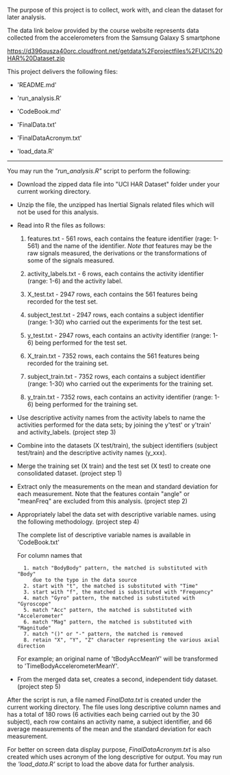 The purpose of this project is to collect, work with, and clean the dataset for later analysis. 

The data link below provided by the course website represents data collected from the accelerometers 
from the Samsung Galaxy S smartphone 
  
  https://d396qusza40orc.cloudfront.net/getdata%2Fprojectfiles%2FUCI%20HAR%20Dataset.zip 

This project delivers the following files:

 - 'README.md'
 
 - 'run_analysis.R' 
 
 - 'CodeBook.md'
 
 - 'FinalData.txt'         
 
 - 'FinalDataAcronym.txt' 
 
 - 'load_data.R' 
 
----------------------------------------------------------------------------------------------------
 
You may run the *_"run_analysis.R"_* script to perform the following:
  
 - Download the zipped data file into "UCI HAR Dataset" folder under your current working directory.
 
 - Unzip the file, the unzipped has Inertial Signals related files which will not be used for this analysis.
 
 - Read into R the files as follows:
 
     1. features.txt        - 561 rows, each contains the feature identifier (rage: 1-561) and the name of the identifier.
*_Note that_* features may be the raw signals measured, the derivations or the transformations of some of the signals measured. 
                                
 	 2. activity_labels.txt - 6 rows, each contains the activity identifier (range: 1-6) and the activity label.
 	 
     3. X_test.txt          - 2947 rows, each contains the 561 features being recorded for the test set.
     
     4. subject_test.txt    - 2947 rows, each contains a subject identifier (range: 1-30) who carried out the experiments for the test set.
                                         
     5. y_test.txt          - 2947 rows, each contains an activity identifier (range: 1-6) being performed for the test set. 
                                         
     6. X_train.txt         - 7352 rows, each contains the 561 features being recorded for the training set.
     
     7. subject_train.txt   - 7352 rows, each contains a subject identifier (range: 1-30) who carried out the experiments for the training set.
                                         
     8. y_train.txt         - 7352 rows, each contains an activity identifier (range: 1-6) being performed for the training set. 

     
 - Use descriptive activity names from the activity labels to name the activities performed for the data sets; by joining 
   the y'test' or y'train' and activity_labels. (project step 3) 
   
 - Combine into the datasets (X test/train), the subject identifiers (subject test/train) and the descriptive activity names (y_xxx). 
  
 - Merge the training set (X train) and the test set (X test) to create one consolidated dataset. (project step 1) 

 - Extract only the measurements on the mean and standard deviation for each measurement. Note that the features 
   contain "angle" or "meanFreq" are excluded from this analysis. (project step 2)

 - Appropriately label the data set with descriptive variable names.  using the following methodology. (project step 4)
    
   The complete list of descriptive variable names is available in 'CodeBook.txt'  
   
   For column names that
    
         1. match "BodyBody" pattern, the matched is substituted with "Body" 
            due to the typo in the data source
         2. start with "t", the matched is substituted with "Time"
         3. start with "f", the matched is substituted with "Frequency"
         4. match "Gyro" pattern, the matched is substituted with "Gyroscope"
         5. match "Acc" pattern, the matched is substituted with "Accelerometer"
         6. match "Mag" pattern, the matched is substituted with "Magnitude"
         7. match "()" or "-" pattern, the matched is removed
         8. retain "X", "Y", "Z" character representing the various axial direction
         
   For example; an original name of 'tBodyAccMeanY' will be transformed to 'TimeBodyAccelerometerMeanY'.         
               
 - From the merged data set, creates a second, independent tidy dataset. (project step 5)   
   
 After the script is run, a file named *_FinalData.txt_* is created under the current working directory. The file uses long 
 descriptive column names and has a total of 180 rows (6 activities each being carried out by the 30 subject), each row contains 
 an activity name, a subject identifier, and 66 average measurements of the mean and the standard deviation for each measurement. 
 
 For better on screen data display purpose,  *_FinalDataAcronym.txt_* is also created which uses acronym of the long descriptive 
 for output.  You may run the *_'load_data.R'_* script to load the above data for further analysis.
 
 
 

